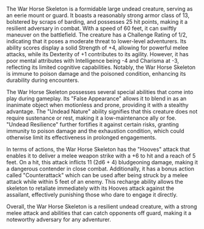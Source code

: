 The War Horse Skeleton is a formidable large undead creature, serving as an eerie mount or guard. It boasts a reasonably strong armor class of 13, bolstered by scraps of barding, and possesses 25 hit points, making it a resilient adversary in combat. With a speed of 60 feet, it can swiftly maneuver on the battlefield. The creature has a Challenge Rating of 1/2, indicating that it poses a moderate threat to lower-level adventurers. Its ability scores display a solid Strength of +4, allowing for powerful melee attacks, while its Dexterity of +1 contributes to its agility. However, it has poor mental attributes with Intelligence being -4 and Charisma at -3, reflecting its limited cognitive capabilities. Notably, the War Horse Skeleton is immune to poison damage and the poisoned condition, enhancing its durability during encounters.

The War Horse Skeleton possesses several special abilities that come into play during gameplay. Its "False Appearance" allows it to blend in as an inanimate object when motionless and prone, providing it with a stealthy advantage. The "Undead Nature" ability signifies that this creature does not require sustenance or rest, making it a low-maintenance ally or foe. "Undead Resilience" further fortifies it against certain risks, granting immunity to poison damage and the exhaustion condition, which could otherwise limit its effectiveness in prolonged engagements.

In terms of actions, the War Horse Skeleton has the "Hooves" attack that enables it to deliver a melee weapon strike with a +6 to hit and a reach of 5 feet. On a hit, this attack inflicts 11 (2d6 + 4) bludgeoning damage, making it a dangerous contender in close combat. Additionally, it has a bonus action called "Counterattack" which can be used after being struck by a melee attack while within 5 feet of an enemy. This recharge ability allows the skeleton to retaliate immediately with its Hooves attack against the assailant, effectively punishing those who dare to engage it directly. 

Overall, the War Horse Skeleton is a resilient undead creature, with a strong melee attack and abilities that can catch opponents off guard, making it a noteworthy adversary for any adventurer.